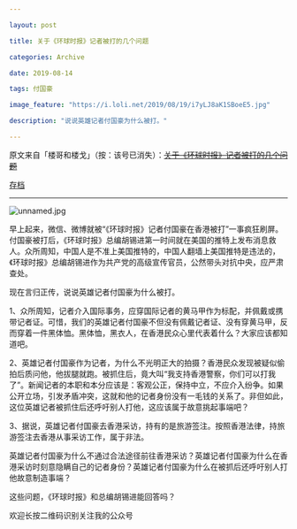 ```yaml
---

layout: post

title: 关于《环球时报》记者被打的几个问题

categories: Archive

date: 2019-08-14

tags: 付国豪

image_feature: "https://i.loli.net/2019/08/19/i7yLJ8aK1SBoeE5.jpg"

description: "说说英雄记者付国豪为什么被打。"

---
```


原文来自「楼哥和楼戈」（按：该号已消失）：~~[关于《环球时报》记者被打的几个问题](https://mp.weixin.qq.com/s/EIkeyEHWp9kOJMgsnfD34A)~~ 

[存档](http://archive.is/Vv9KA) 


---

![unnamed.jpg](https://i.loli.net/2019/08/19/i7yLJ8aK1SBoeE5.jpg)

早上起来，微信、微博就被“《环球时报》记者付国豪在香港被打”一事疯狂刷屏。付国豪被打后，《环球时报》总编胡锡进第一时间就在美国的推特上发布消息救人。众所周知，中国人是不准上美国推特的，中国人翻墙上美国推特是违法的，《环球时报》总编胡锡进作为共产党的高级宣传官员，公然带头对抗中央，应严肃查处。

现在言归正传，说说英雄记者付国豪为什么被打。

1、众所周知，记者介入国际事务，应穿国际记者的黄马甲作为标配，并佩戴或携带记者证。可惜，我们的英雄记者付国豪不但没有佩戴记者证、没有穿黄马甲，反而穿着一件黑体恤。黑体恤，黑衣人，在香港民众心里代表着什么？大家应该都知道吧。

2、英雄记者付国豪作为记者，为什么不光明正大的拍摄？香港民众发现被疑似偷拍后质问他，他拔腿就跑。被抓住后，竟大叫“我支持香港警察，你们可以打我了”。新闻记者的本职和本分应该是：客观公正，保持中立，不应介入纷争。如果公开立场，引发矛盾冲突，这就和他的记者身份没有一毛钱的关系了。非但如此，这位英雄记者被抓住后还呼吁别人打他，这应该属于故意挑起事端吧？

3、据说，英雄记者付国豪去香港采访，持有的是旅游签注。按照香港法律，持旅游签注去香港从事采访工作，属于非法。

英雄记者付国豪为什么不通过合法途径前往香港采访？英雄记者付国豪为什么在香港采访时刻意隐瞒自己的记者身份？英雄记者付国豪为什么在被抓后还呼吁别人打他故意制造事端？

这些问题，《环球时报》和总编胡锡进能回答吗？

欢迎长按二维码识别关注我的公众号
